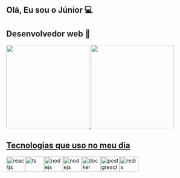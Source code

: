 <h2>
        Olá, Eu sou o Júnior 💻
</h2>
<h2>
      Desenvolvedor web 🚀
</h2>

<div>
    <a href="https://github.com/Junior580">
      <img height="220em"
        src="https://github-readme-stats.vercel.app/api?username=Junior580&show_icons=true&theme=dracula" />
      <img height="220em"
      src="https://github-readme-stats.vercel.app/api/top-langs/?username=junior580&theme=tokyonight" />
  </div>
<h2>
       Tecnologias que uso no meu dia
</h2>
<div style="display: inline-flex; background-color: white">
            <br />
           <img
        align="center"
        alt="reactjs"
        height="40"
        width="50"
        src="https://cdn.jsdelivr.net/gh/devicons/devicon/icons/react/react-original-wordmark.svg"
        style="max-width: 100%"
      />
      <img
        align="center"
        alt="ts"
        height="40"
        width="50"
        src="https://cdn.jsdelivr.net/gh/devicons/devicon/icons/typescript/typescript-original.svg"
        style="max-width: 100%"
      />
      <img
        align="center"
        alt="nodejs"
        height="40"
        width="50"
        src="https://cdn.jsdelivr.net/gh/devicons/devicon/icons/nodejs/nodejs-original.svg"
        style="max-width: 100%"
      />
      <img
        align="center"
        alt="nodejs"
        height="40"
        width="50"
        src="https://cdn.jsdelivr.net/gh/devicons/devicon/icons/nestjs/nestjs-plain.svg"
        style="max-width: 100%"
      />
      <img
        align="center"
        alt="docker"
        height="40"
        width="50"
        src="https://cdn.jsdelivr.net/gh/devicons/devicon/icons/docker/docker-plain-wordmark.svg"
        style="max-width: 100%"
      />
      <img
        align="center"
        alt="postgresql"
        height="40"
        width="50"
        src="https://cdn.jsdelivr.net/gh/devicons/devicon/icons/postgresql/postgresql-original-wordmark.svg"
        style="max-width: 100%"
      />
      <img
        align="center"
        alt="redis"
        height="40"
        width="50"
        src="https://cdn.jsdelivr.net/gh/devicons/devicon/icons/mongodb/mongodb-original-wordmark.svg"
        style="max-width: 100%"
      />
        </div>
